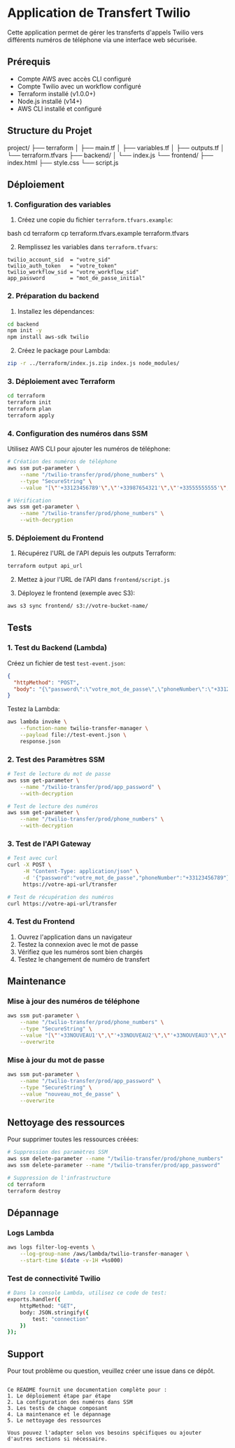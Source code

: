 # Application de Transfert Twilio

Cette application permet de gérer les transferts d'appels Twilio vers différents numéros de téléphone via une interface web sécurisée.

## Prérequis

- Compte AWS avec accès CLI configuré
- Compte Twilio avec un workflow configuré
- Terraform installé (v1.0.0+)
- Node.js installé (v14+)
- AWS CLI installé et configuré

## Structure du Projet

project/
├── terraform
│ ├── main.tf
│ ├── variables.tf
│ ├── outputs.tf
│ └── terraform.tfvars
├── backend/
│ └── index.js
└── frontend/
├── index.html
├── style.css
└── script.js

## Déploiement

### 1. Configuration des variables

1. Créez une copie du fichier `terraform.tfvars.example`:

bash
cd terraform
cp terraform.tfvars.example terraform.tfvars

2. Remplissez les variables dans `terraform.tfvars`:

```hcl
twilio_account_sid  = "votre_sid"
twilio_auth_token   = "votre_token"
twilio_workflow_sid = "votre_workflow_sid"
app_password        = "mot_de_passe_initial"
```

### 2. Préparation du backend

1. Installez les dépendances:
```bash
cd backend
npm init -y
npm install aws-sdk twilio
```

2. Créez le package pour Lambda:
```bash
zip -r ../terraform/index.js.zip index.js node_modules/
```

### 3. Déploiement avec Terraform

```bash
cd terraform
terraform init
terraform plan
terraform apply
```

### 4. Configuration des numéros dans SSM

Utilisez AWS CLI pour ajouter les numéros de téléphone:

```bash
# Création des numéros de téléphone
aws ssm put-parameter \
    --name "/twilio-transfer/prod/phone_numbers" \
    --type "SecureString" \
    --value "[\"'+33123456789'\",\"'+33987654321'\",\"'+33555555555'\",\"'+33666666666'\"]"

# Vérification
aws ssm get-parameter \
    --name "/twilio-transfer/prod/phone_numbers" \
    --with-decryption
```

### 5. Déploiement du Frontend

1. Récupérez l'URL de l'API depuis les outputs Terraform:
```bash
terraform output api_url
```

2. Mettez à jour l'URL de l'API dans `frontend/script.js`

3. Déployez le frontend (exemple avec S3):
```bash
aws s3 sync frontend/ s3://votre-bucket-name/
```

## Tests

### 1. Test du Backend (Lambda)

Créez un fichier de test `test-event.json`:
```json
{
  "httpMethod": "POST",
  "body": "{\"password\":\"votre_mot_de_passe\",\"phoneNumber\":\"+33123456789\"}"
}
```

Testez la Lambda:
```bash
aws lambda invoke \
    --function-name twilio-transfer-manager \
    --payload file://test-event.json \
    response.json
```

### 2. Test des Paramètres SSM

```bash
# Test de lecture du mot de passe
aws ssm get-parameter \
    --name "/twilio-transfer/prod/app_password" \
    --with-decryption

# Test de lecture des numéros
aws ssm get-parameter \
    --name "/twilio-transfer/prod/phone_numbers" \
    --with-decryption
```

### 3. Test de l'API Gateway

```bash
# Test avec curl
curl -X POST \
     -H "Content-Type: application/json" \
     -d '{"password":"votre_mot_de_passe","phoneNumber":"+33123456789"}' \
     https://votre-api-url/transfer

# Test de récupération des numéros
curl https://votre-api-url/transfer
```

### 4. Test du Frontend

1. Ouvrez l'application dans un navigateur
2. Testez la connexion avec le mot de passe
3. Vérifiez que les numéros sont bien chargés
4. Testez le changement de numéro de transfert

## Maintenance

### Mise à jour des numéros de téléphone

```bash
aws ssm put-parameter \
    --name "/twilio-transfer/prod/phone_numbers" \
    --type "SecureString" \
    --value "[\"'+33NOUVEAU1'\",\"'+33NOUVEAU2'\",\"'+33NOUVEAU3'\",\"'+33NOUVEAU4'\"]" \
    --overwrite
```

### Mise à jour du mot de passe

```bash
aws ssm put-parameter \
    --name "/twilio-transfer/prod/app_password" \
    --type "SecureString" \
    --value "nouveau_mot_de_passe" \
    --overwrite
```

## Nettoyage des ressources

Pour supprimer toutes les ressources créées:

```bash
# Suppression des paramètres SSM
aws ssm delete-parameter --name "/twilio-transfer/prod/phone_numbers"
aws ssm delete-parameter --name "/twilio-transfer/prod/app_password"

# Suppression de l'infrastructure
cd terraform
terraform destroy
```

## Dépannage

### Logs Lambda
```bash
aws logs filter-log-events \
    --log-group-name /aws/lambda/twilio-transfer-manager \
    --start-time $(date -v-1H +%s000)
```

### Test de connectivité Twilio
```bash
# Dans la console Lambda, utilisez ce code de test:
exports.handler({
    httpMethod: "GET",
    body: JSON.stringify({
        test: "connection"
    })
});
```

## Support

Pour tout problème ou question, veuillez créer une issue dans ce dépôt.
```

Ce README fournit une documentation complète pour :
1. Le déploiement étape par étape
2. La configuration des numéros dans SSM
3. Les tests de chaque composant
4. La maintenance et le dépannage
5. Le nettoyage des ressources

Vous pouvez l'adapter selon vos besoins spécifiques ou ajouter d'autres sections si nécessaire.

